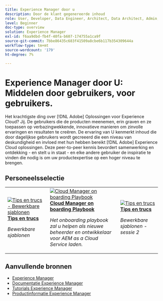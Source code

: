 ```yaml
---
title: Experience Manager door u
description: Door de klant gegenereerde inhoud
role: User, Developer, Data Engineer, Architect, Data Architect, Admin, Leader
level: Beginner
doc-type: overview
solution: Experience Manager
exl-id: f6aa9dbd-fb4f-40fa-b607-174755a1ca9f
source-git-commit: 7bbe86435c683f41509a8cbe6b117b354309644a
workflow-type: tm+mt
source-wordcount: '179'
ht-degree: 7%

---
```


# Experience Manager door U: Middelen door gebruikers, voor gebruikers.

Het krachtigste ding over [!DNL Adobe] Oplossingen voor Experience Cloud? Jij. De gebruikers die de producten meenemen, erin graven en ze toepassen op verbazingwekkende, innovatieve manieren om zinvolle ervaringen en resultaten te creëren. De ervaring van U kenmerkt inhoud die door dagelijkse gebruikers wordt gecreeerd die een niveau van deskundigheid en invloed met hun hebben bereikt [!DNL Adobe] Experience Cloud oplossingen. Deze peer-to-peer kennis bevordert samenwerking en ontdekking - en stelt u in staat - en elke andere gebruiker de inspiratie te vinden die nodig is om uw productexpertise op een hoger niveau te brengen.

<div id="recs-overview-body-1"></div>
<div id="recs-overview-body-2"></div>
<div id="recs-overview-body-3"></div>
<div id="recs-overview-body-4"></div>
<div id="recs-overview-body-5"></div>
<div id="recs-overview-body-6"></div>

<div id="staff-picks-section">

## Personeelsselectie

<table>
<tr>
  <td>
    <a href="/help/experience-manager/sites/expert-resources/champion-tips-1.md">
      <img alt="Tips en trucs - Bewerkbare sjablonen" src="https://video.tv.adobe.com/v/3409424?format=jpeg" />
    </a>
    <div>
      <a href="/help/experience-manager/sites/expert-resources/champion-tips-1.md">
    <strong>Tips en trucs</strong>
    </a>
    </div>
    <p>
    <em>Bewerkbare sjablonen</em>
    <p>
  </td>
  <td>
    <a href="/help/experience-manager/cloud-service/expert-resources/aem-champions/onboarding-playbook.md">
      <img alt="Cloud Manager on boarding Playbook" src="https://video.tv.adobe.com/v/3419299?format=jpeg" />
    </a>
    <div>
      <a href="/help/experience-manager/cloud-service/expert-resources/aem-champions/onboarding-playbook.md">
    <strong>Cloud Manager on boarding Playbook</strong>
    </a>
    </div>
    <p>
    <em>Het onboarding playbook zal u helpen als nieuwe beheerder en ontwikkelaar voor AEM as a Cloud Service laden.</em>
    <p>
  </td>
  <td>
    <a href="/help/experience-manager/sites/expert-resources/champion-tips-2.md">
      <img alt="Tips en trucs" src="https://video.tv.adobe.com/v/3409427?format=jpeg" />
    </a>
    <div>
      <a href="/help/experience-manager/sites/expert-resources/champion-tips-2.md">
    <strong>Tips en trucs</strong>
    </a>
    </div>
    <p>
    <em>Bewerkbare sjablonen - sessie 2</em>
    <p>
  </td>
</tr>
</table>

</div>

## Aanvullende bronnen

* [Experience Manager](https://experienceleaguecommunities.adobe.com/t5/adobe-experience-manager/ct-p/adobe-experience-manager-community)
* [Documentatie Experience Manager](https://experienceleague.adobe.com/docs/experience-manager-cloud-service.html)
* [Tutorials Experience Manager](https://experienceleague.adobe.com/docs/experience-manager-learn/aem-tutorials/overview.html)
* [Productinformatie Experience Manager](https://business.adobe.com/products/experience-manager/adobe-experience-manager.html)
